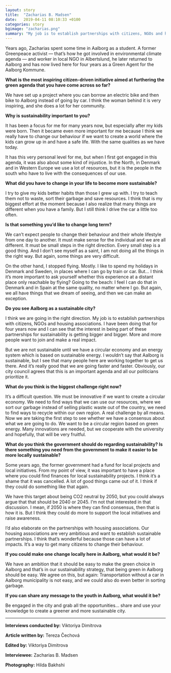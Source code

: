 ```yaml
---
layout: story
title:  "Zacharias B. Madsen"
date:   2019-04-11 08:10:33 +0100
categories: story
bgimage: "zacharias.png"
summary: "My job is to establish partnerships with citizens, NGOs and housing associations. I have been doing that for four years now and I can see that the interest in being part of these partnerships for sustainability is getting bigger and bigger. More and more people want to join and make a real impact."
---
```

Years ago, Zacharias spent some time in Aalborg as a student. A former Greenpeace activist — that’s how he got involved in environmental climate agenda — and worker in local NGO in Albertslund, he later returned to Aalborg and has now lived here for four years as a Green Agent for the Aalborg Kommune.

**What is the most inspiring citizen-driven initiative aimed at furthering the green agenda that you have come across so far?**

We have set up a project where you can borrow an electric bike and then bike to Aalborg instead of going by car. I think the woman behind it is very inspiring, and she does a lot for her community.

**Why is sustainability important to you?**

It has been a focus for me for many years now, but especially after my kids were born. Then it became even more important for me because I think we really have to change our behaviour if we want to create a world where the kids can grow up in and have a safe life. With the same qualities as we have today.

It has this very personal level for me, but when I first got engaged in this agenda, it was also about some kind of injustice. In the North, in Denmark and in Western Europe we use a lot of resources, but it is the people in the south who have to live with the consequences of our use.

**What did you have to change in your life to become more sustainable?**

I try to give my kids better habits than those I grew up with. I try to teach them not to waste, sort their garbage and save resources. I think that is my biggest effort at the moment because I also realize that many things are different when you have a family. But I still think I drive the car a little too often.

**Is that something you’d like to change long term?**

We can’t expect people to change their behaviour and their whole lifestyle from one day to another. It must make sense for the individual and we are all different. It must be small steps in the right direction. Every small step is a good thing. And I don’t see myself as a saint, I am not doing all the things in the right way. But again, some things are very difficult.

On the other hand, I stopped flying. Mostly. I like to spend my holidays in Denmark and Sweden, in places where I can go by train or car. But… I think it’s more important to ask yourself whether this experience at a distant place only reachable by flying? Going to the beach: I feel I can do that in Denmark and in Spain at the same quality, no matter where I go. But again, we all have things that we dream of seeing, and then we can make an exception.

**Do you see Aalborg as a sustainable city?**

I think we are going in the right direction. My job is to establish partnerships with citizens, NGOs and housing associations. I have been doing that for four years now and I can see that the interest in being part of these partnerships for sustainability is getting bigger and bigger. More and more people want to join and make a real impact.

But we are not sustainable until we have a circular economy and an energy system which is based on sustainable energy. I wouldn’t say that Aalborg is sustainable, but I see that many people here are working together to get us there. And it’s really good that we are going faster and faster. Obviously, our city council agrees that this is an important agenda and all our politicians prioritize it.

**What do you think is the biggest challenge right now?**

It’s a difficult question. We must be innovative if we want to create a circular economy. We need to find ways that we can use our resources, where we sort our garbage instead of selling plastic waste out of the country, we need to find ways to recycle within our own region. A real challenge by all means. Now we are taking the first step to see whether we have a consensus about what we are going to do. We want to be a circular region based on green energy. Many innovations are needed, but we cooperate with the university and hopefully, that will be very fruitful.

**What do you think the government should do regarding sustainability? Is there something you need from the government to make it easier to be more locally sustainable?**

Some years ago, the former government had a fund for local projects and local initiatives. From my point of view, it was important to have a place where you could find finances for local sustainability projects. I think it’s a shame that it was cancelled. A lot of good things came out of it. I think if they could do something like that again.

We have this target about being CO2 neutral by 2050, but you could always argue that that should be 2040 or 2045. I’m not that interested in that discussion. I mean, if 2050 is where they can find consensus, then that is how it is. But I think they could do more to support the local initiatives and raise awareness.

I’d also elaborate on the partnerships with housing associations. Our housing associations are very ambitious and want to establish sustainable partnerships. I think that’s wonderful because those can have a lot of impacts. It’s a way to get many citizens to change their behaviour.

**If you could make one change locally here in Aalborg, what would it be?**

We have an ambition that it should be easy to make the green choice in Aalborg and that’s in our sustainability strategy, that being green in Aalborg should be easy. We agree on this, but again: Transportation without a car in Aalborg municipality is not easy, and we could also do even better in sorting garbage.

**If you can share any message to the youth in Aalborg, what would it be?**

Be engaged in the city and grab all the opportunities… share and use your knowledge to create a greener and more sustainable city.


____________

**Interviews conducted by:** Viktoriya Dimitrova

**Article written by:** Tereza Čechová

**Edited by:** Viktoriya Dimitrova

**Interviewee:** Zacharias B. Madsen

**Photography:** Hilda Bakhshi
